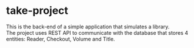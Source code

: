 # take-project
This is the back-end of a simple application that simulates a library.  
The project uses REST API to communicate with the database that stores 4 entities: Reader, Checkout, Volume and Title.
